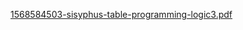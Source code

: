 [1568584503-sisyphus-table-programming-logic3.pdf](uploads/251c389526f90b20b53f0c4fd84064e6/1568584503-sisyphus-table-programming-logic3.pdf)